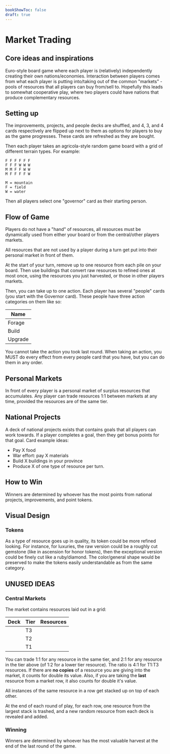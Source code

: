 ```yaml
---
bookShowToc: false
draft: true
---
```


# Market Trading

## Core ideas and inspirations

Euro-style board game where each player is (relatively) independently creating
their own nations/economies.  Interaction between players comes from what each
player is putting into/taking out of the common "markets" - pools of resources
that all players can buy from/sell to.  Hopefully this leads to somewhat
cooperative play, where two players could have nations that produce
complementary resources.


## Setting up

The improvements, projects, and people decks are shuffled, and 4, 3, and 4
cards respectively are flipped up next to them as options for players to buy as
the game progresses.  These cards are refreshed as they are bought.

Then each player takes an agricola-style random game board with a grid of
different terrain types.  For example:

```
F F F F F F
F F F W W W
M M F F W W
M F F F F W

M = mountain
F = field
W = water
```

Then all players select one "governor" card as their starting person.



## Flow of Game

Players do not have a "hand" of resources, all resources must be dynamically
used from either your board or from the central/other players markets.

All resources that are not used by a player during a turn get put into their
personal market in front of them.

At the start of your turn, remove up to one resource from each pile on your
board.  Then use buildings that convert raw resources to refined ones at most
once, using the resources you just harvested, or those in other players
markets.

Then, you can take up to one action.  Each player has several "people" cards
(you start with the Governor card).  These people have three action categories
on them like so:

Name    |
------- |
Forage  |
Build   |
Upgrade |

You cannot take the action you took last round.  When taking an action, you
MUST do every effect from every people card that you have, but you can do them
in any order.


## Personal Markets

In front of every player is a personal market of surplus resources that
accumulates.  Any player can trade resources 1:1 between markets at any time,
provided the resources are of the same tier.


## National Projects

A deck of national projects exists that contains goals that all players can
work towards.  If a player completes a goal, then they get bonus points for
that goal.  Card example ideas:

* Pay X food
* War effort: pay X materials
* Build X buildings in your province
* Produce X of one type of resource per turn.


## How to Win

Winners are determined by whoever has the most points from national projects,
improvements, and point tokens.


## Visual Design

### Tokens

As a type of resource goes up in quality, its token could be more refined
looking.  For instance, for luxuries, the raw version could be a roughly cut
gemstone (like in ascension for honor tokens), then the exceptional version
could be finely cut like a ruby/diamond.  The color/general shape would be
preserved to make the tokens easily understandable as from the same category.


## UNUSED IDEAS

### Central Markets

The market contains resources laid out in a grid:

Deck | Tier | Resources
---- | ---- | ---------
     | T3   |
     | T2   |
     | T1   |

You can trade 1:1 for any resource in the same tier, and 2:1 for any resource
in the tier above (of 1:2 for a lower tier resource).  The ratio is 4:1 for
T1:T3 resources.  If there are **no copies** of a resource you are giving into
the market, it counts for double its value.  Also, if you are taking the
**last** resource from a market row, it also counts for double it's value.

All instances of the same resource in a row get stacked up on top of each
other.  

At the end of each round of play, for each row, one resource from the largest
stack is trashed, and a new random resource from each deck is revealed and
added.

### Winning

Winners are determined by whoever has the most valuable harvest at the end of
the last round of the game.  

